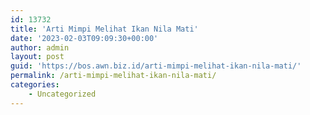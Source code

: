 ```yaml
---
id: 13732
title: 'Arti Mimpi Melihat Ikan Nila Mati'
date: '2023-02-03T09:09:30+00:00'
author: admin
layout: post
guid: 'https://bos.awn.biz.id/arti-mimpi-melihat-ikan-nila-mati/'
permalink: /arti-mimpi-melihat-ikan-nila-mati/
categories:
    - Uncategorized
---
```



